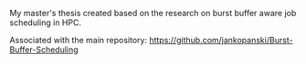 My master's thesis created based on the research on burst buffer aware job scheduling in HPC.

Associated with the main repository:
https://github.com/jankopanski/Burst-Buffer-Scheduling
